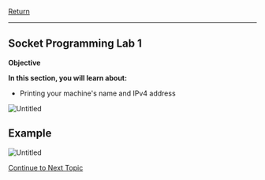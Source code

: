<a href="https://github.com/Bpmhome/Socket-Programming" rel="Return"> Return</a>

---

## Socket Programming Lab 1

**Objective**

**In this section, you will learn about:**
* Printing your machine's name and IPv4 address

![Untitled](https://user-images.githubusercontent.com/47218652/60992608-789ffb00-a312-11e9-8dd8-814ee9bac7c8.png)

## Example

![Untitled](https://user-images.githubusercontent.com/47218652/60991844-eba87200-a310-11e9-8b61-f7c9f8f094c8.png)

<a href="https://github.com/Bpmhome/Socket-Programming/blob/master/Socket%20Programming%20Lab2.md" > Continue to Next Topic </a>

